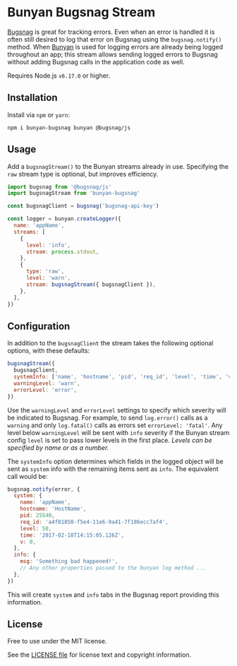 # Bunyan Bugsnag Stream

[Bugsnag](https://www.bugsnag.com/) is great for tracking errors. Even when an error is
handled it is often still desired to log that error on Bugsnag using the `bugsnag.notify()`
method. When [Bunyan](https://github.com/trentm/node-bunyan) is used for logging errors
are already being logged throughout an app; this stream allows sending logged errors to
Bugsnag without adding Bugsnag calls in the application code as well.

Requires Node.js `v6.17.0` or higher.

## Installation

Install via `npm` or `yarn`:

```
npm i bunyan-bugsnag bunyan @bugsnag/js
```

## Usage

Add a `bugsnagStream()` to the Bunyan streams already in use. Specifying
the `raw` stream type is optional, but improves efficiency.

```js
import bugsnag from '@bugsnag/js'
import bugsnagStream from 'bunyan-bugsnag'

const bugsnagClient = bugsnag('bugsnag-api-key')

const logger = bunyan.createLogger({
  name: 'appName',
  streams: [
    {
      level: 'info',
      stream: process.stdout,
    },
    {
      type: 'raw',
      level: 'warn',
      stream: bugsnagStream({ bugsnagClient }),
    },
  ],
})
```

## Configuration

In addition to the `bugsnagClient` the stream takes the following
optional options, with these defaults:

```javascript
bugsnagStream({
  bugsnagClient,
  systemInfo: ['name', 'hostname', 'pid', 'req_id', 'level', 'time', 'v'],
  warningLevel: 'warn',
  errorLevel: 'error',
})
```

Use the `warningLevel` and `errorLevel` settings to specify which severity will be
indicated to Bugsnag. For example, to send `log.error()` calls as a `warning` and only
`log.fatal()` calls as errors set `errorLevel: 'fatal'`. Any level below `warningLevel`
will be sent with `info` severity if the Bunyan stream config `level` is set to pass
lower levels in the first place. _Levels can be specified by name or as a number._

The `systemInfo` option determines which fields in the logged object will be sent as
`system` info with the remaining items sent as `info`. The equivalent call would be:

```javascript
bugsnag.notify(error, {
  system: {
    name: 'appName',
    hostname: 'HostName',
    pid: 25540,
    req_id: 'a4f81850-f5e4-11e6-9a41-7f186ecc7af4',
    level: 50,
    time: '2017-02-18T14:15:05.126Z',
    v: 0,
  },
  info: {
    msg: 'Something bad happened!',
    // Any other properties passed to the bunyan log method ...
  },
})
```

This will create `system` and `info` tabs in the Bugsnag report providing this information.

## License

Free to use under the MIT license.

See the [LICENSE file](/LICENSE.md) for license text and copyright information.
